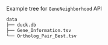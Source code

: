 Example tree for `GeneNeighborhood` API

```markdown
data
├── duck.db
├── Gene_Information.tsv
└── Ortholog_Pair_Best.tsv
```

